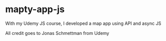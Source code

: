 # mapty-app-js
With my Udemy JS course, I developed a map app using API and async JS

All credit goes to Jonas Schmettman from Udemy
